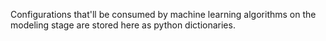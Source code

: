 Configurations that'll be consumed by machine learning algorithms on the modeling stage are stored here as python dictionaries.
